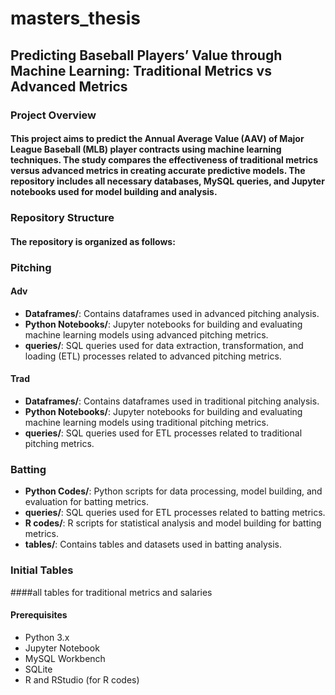 # masters_thesis
## Predicting Baseball Players’ Value through Machine Learning: Traditional Metrics vs Advanced Metrics
### Project Overview
#### This project aims to predict the Annual Average Value (AAV) of Major League Baseball (MLB) player contracts using machine learning techniques. The study compares the effectiveness of traditional metrics versus advanced metrics in creating accurate predictive models. The repository includes all necessary databases, MySQL queries, and Jupyter notebooks used for model building and analysis.
### Repository Structure
#### The repository is organized as follows:
### Pitching

#### Adv
- **Dataframes/**: Contains dataframes used in advanced pitching analysis.
- **Python Notebooks/**: Jupyter notebooks for building and evaluating machine learning models using advanced pitching metrics.
- **queries/**: SQL queries used for data extraction, transformation, and loading (ETL) processes related to advanced pitching metrics.

#### Trad
- **Dataframes/**: Contains dataframes used in traditional pitching analysis.
- **Python Notebooks/**: Jupyter notebooks for building and evaluating machine learning models using traditional pitching metrics.
- **queries/**: SQL queries used for ETL processes related to traditional pitching metrics.

### Batting
- **Python Codes/**: Python scripts for data processing, model building, and evaluation for batting metrics.
- **queries/**: SQL queries used for ETL processes related to batting metrics.
- **R codes/**: R scripts for statistical analysis and model building for batting metrics.
- **tables/**: Contains tables and datasets used in batting analysis.

### Initial Tables
####all tables for traditional metrics and salaries

#### Prerequisites
- Python 3.x
- Jupyter Notebook
- MySQL Workbench
- SQLite
- R and RStudio (for R codes)

